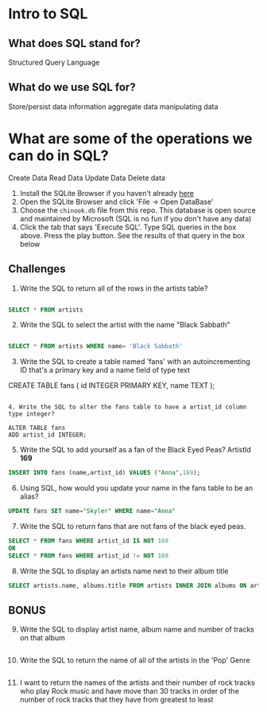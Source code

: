 # Intro to SQL

## What does SQL stand for?
Structured Query Language

## What do we use SQL for?
Store/persist data information
aggregate data
manipulating data

# What are some of the operations we can do in SQL?
Create Data
Read Data
Update Data
Delete data

1. Install the SQLite Browser if you haven't already [here](http://sqlitebrowser.org/)
2. Open the SQLite Browser and click 'File -> Open DataBase'
3. Choose the `chinook.db` file from this repo. This database is open source and maintained by Microsoft (SQL is no fun if you don't have any data)
4. Click the tab that says 'Execute SQL'. Type SQL queries in the box above. Press the play button. See the results of that query in the box below

## Challenges

1. Write the SQL to return all of the rows in the artists table?

```SQL

SELECT * FROM artists

```

2. Write the SQL to select the artist with the name "Black Sabbath"

```SQL

SELECT * FROM artists WHERE name= 'Black Sabbath'

```

3. Write the SQL to create a table named 'fans' with an autoincrementing ID that's a primary key and a name field of type text

CREATE TABLE fans (
  id INTEGER PRIMARY KEY,
  name TEXT
);

```

4. Write the SQL to alter the fans table to have a artist_id column type integer?

ALTER TABLE fans
ADD artist_id INTEGER;

```

5. Write the SQL to add yourself as a fan of the Black Eyed Peas? ArtistId **169**

```sql
INSERT INTO fans (name,artist_id) VALUES ("Anna",169);
```

6. Using SQL, how would you update your name in the fans table to be an alias?

```sql
UPDATE fans SET name="Skyler" WHERE name="Anna"
```

7. Write the SQL to return fans that are not fans of the black eyed peas.

```SQL
SELECT * FROM fans WHERE artist_id IS NOT 169
OR
SELECT * FROM fans WHERE artist_id != NOT 169

```

8. Write the SQL to display an artists name next to their album title

```SQL
SELECT artists.name, albums.title FROM artists INNER JOIN albums ON artist_id=artists.id
```


## BONUS

9. Write the SQL to display artist name, album name and number of tracks on that album

```sql

```

10. Write the SQL to return the name of all of the artists in the 'Pop' Genre

```sql

```

11. I want to return the names of the artists and their number of rock tracks
    who play Rock music
    and have move than 30 tracks
    in order of the number of rock tracks that they have
    from greatest to least

```sql

```
